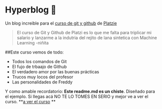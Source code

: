 # Hyperblog 💚
Un blog increible para el [curso de git y github](http://https://platzi.com/clases/1557-git-github/19977-readmemd-es-una-excelente-practica/ "curso de git y github") de [Platzie ](http://https://platzi.com/ "Platzie ")

>El curso de Git y Github de Platzi es lo que me falta para triplicar mi salario y lanzarme a la indutria del rejito de lana sintetica con Machine Learning
>-niñita

##Este curso vemos de todo:
* Todos los comandos de Git
* El fujo de trbaajo de Github
* El verdadero amor por las buenas prácticas
* Trucos muy locos del profesor
* Las personalidades de Freddy

Y como amable recordatorio: **Este readme.md es un chiste**. Diseñado para el ejemplo. Si llegas acá NO TE LO TOMES EN SERIO y mejor ve a ver el curso.
**[a ver el curso](httphttps://platzi.com/clases/1557-git-github/19977-readmemd-es-una-excelente-practica/:// )
**

